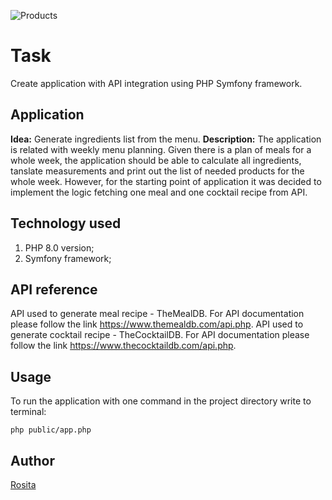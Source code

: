 ![Products](https://img.shields.io/badge/PHP-Kilo--academy-blue)

# Task
Create application with API integration using PHP Symfony framework.

## Application
**Idea:** Generate ingredients list from the menu. 
**Description:** The application is related with weekly menu planning. Given there is a plan of meals for a whole week, the application should be able to calculate all ingredients, tanslate measurements and print out the list of needed products for the whole week.
However, for the starting point of application it was decided to implement the logic fetching one meal and one cocktail recipe from API.

## Technology used
1. PHP 8.0 version;
2. Symfony framework;

## API reference
API used to generate meal recipe - TheMealDB. For API documentation please follow the link https://www.themealdb.com/api.php.
API used to generate cocktail recipe - TheCocktailDB. For API documentation please follow the link https://www.thecocktaildb.com/api.php.

## Usage
To run the application with one command in the project directory write to terminal:
```
php public/app.php
```

## Author

[Rosita](https://github.com/rositatisor)